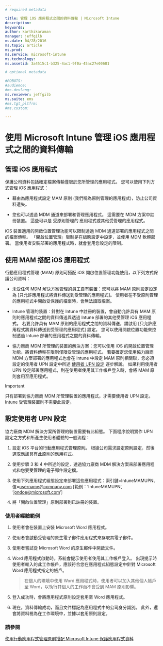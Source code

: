 ```yaml
---
# required metadata

title: 管理 iOS 應用程式之間的資料傳輸 | Microsoft Intune
description:
keywords:
author: karthikaraman
manager: jeffgilb
ms.date: 04/28/2016
ms.topic: article
ms.prod:
ms.service: microsoft-intune
ms.technology:
ms.assetid: 3a4515c1-b325-4ac1-9f0a-45ac27e00681

# optional metadata

#ROBOTS:
#audience:
#ms.devlang:
ms.reviewer: jeffgilb
ms.suite: ems
#ms.tgt_pltfrm:
#ms.custom:

---
```


# 使用 Microsoft Intune 管理 iOS 應用程式之間的資料傳輸
## 管理 iOS 應用程式
保護公司資料包括確定檔案傳輸僅限於您所管理的應用程式。  您可以使用下列方式管理 iOS 應用程式：

-   藉由為應用程式設定 MAM 原則 (我們稱為原則管理的應用程式)，防止公司資料遺失。

-   您也可以透過 MDM 通道來部署和管理應用程式。  這需要在 MDM 方案中註冊裝置。 這些可以是 受原則管理的 應用程式或其他受管理的應用程式。

iOS 裝置適用的開啟位置管理功能可以限制透過 MDM 通道部署的應用程式之間的檔案傳輸。 「開啟位置管理」限制是在組態設定中設定，並使用 MDM 軟體部署。  當使用者安裝部署的應用程式時，就會套用您設定的限制。
##  使用 MAM 搭配 iOS 應用程式
行動應用程式管理 (MAM) 原則可搭配 iOS 開啟位置管理功能使用，以下列方式保護公司資料︰

-   未受任何 MDM 解決方案管理的員工自有裝置：您可以將 MAM 原則設定設定為 [只允許應用程式將資料傳送到受管理的應用程式]。 使用者在不受原則管理的應用程式中開啟受保護的檔案時，會無法讀取檔案。

-   Intune 管理的裝置︰針對在 Intune 中註冊的裝置，會自動允許具有 MAM 原則的應用程式之間的資料傳送與透過 Intune 部署的其他受管理 iOS 應用程式。 若要允許具有 MAM 原則的應用程式之間的資料傳送，請啟用 [只允許應用程式將資料傳送到受管理的應用程式] 設定。 您可以使用開啟位置功能來控制透過 Intune 部署的應用程式之間的資料傳輸。   

-   協力廠商 MDM 所管理的裝置的解決方案：您可以使用 iOS 的開啟位置管理功能，將資料傳輸在限制僅限受管理的應用程式。
若要確定您使用協力廠商 MDM 方案部署的應用程式也會在 Intune 中設定 MAM 原則相關聯，您必須設定的使用者 UPN 設定中所述 [使用者 UPN 設定](#configure-user-upn-setting) 逐步解說。  如果利用使用者 UPN 設定部署應用程式，則在使用者使用其工作帳戶登入時，會將 MAM 原則套用至應用程式。

> [!IMPORTANT]
> 只有部署到協力廠商 MDM 所管理裝置的應用程式，才需要使用者 UPN 設定。  Intune 受管理裝置則不需要此設定。

## 設定使用者 UPN 設定
協力廠商 MDM 解決方案所管理的裝置需要有此組態。 下面程序說明實作 UPN 設定之方式和所產生使用者體驗的一般流程︰


1.  設定 iOS 平台的行動應用程式管理原則。 根據公司需求設定原則設定，然後選取應該具有此原則的應用程式。

2.  使用步驟 3 和 4 中所述的設定，透過協力廠商 MDM 解決方案來部署應用程式和您要受管理的電子郵件設定檔。

3.  使用下列應用程式組態設定來部署這些應用程式︰索引鍵=IntuneMAMUPN、值=<username@company.com> [範例：‘IntuneMAMUPN’, ‘jondoe@microsoft.com’]

4.  將「開啟位置管理」原則部署到已註冊的裝置。

### 使用者經驗範例

1.  使用者會在裝置上安裝 Microsoft Word 應用程式。

2.  使用者會啟動受管理的原生電子郵件應用程式來存取其電子郵件。

3.  使用者嘗試從 Microsoft Word 的原生郵件中開啟文件。

4.  Word 應用程式啟動時，系統會提示使用者使用其工作帳戶登入。  出現提示時使用者輸入的此工作帳戶，應該符合您在應用程式組態設定中針對 Microsoft Word 應用程式指定的帳戶。

    > 在個人的環境中使用 Word 應用程式時，使用者可以加入其他個人帳戶至 Word，以執行其個人的工作而不會受到 MAM 原則影響。

5.  登入成功時，會將應用程式原則設定套用至 Word 應用程式。

6.  現在，資料傳輸成功，而且文件標記為應用程式中的公司身分識別。 此外，還會將資料視為在工作環境中，並據以套用原則設定。

### 請參閱
[使用行動應用程式管理原則搭配 Microsoft Intune 保護應用程式資料](protect-app-data-using-mobile-app-management-policies-with-microsoft-intune.md)


<!--HONumber=May16_HO2-->


